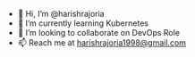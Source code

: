 - 👋 Hi, I’m @harishrajoria
- 🌱 I’m currently learning Kubernetes
- 💞️ I’m looking to collaborate on DevOps Role
- 📫 Reach me at harishrajoria1998@gmail.com

<!---
harishrajoria/harishrajoria is a ✨ special ✨ repository because its `README.md` (this file) appears on your GitHub profile.
You can click the Preview link to take a look at your changes.
--->
